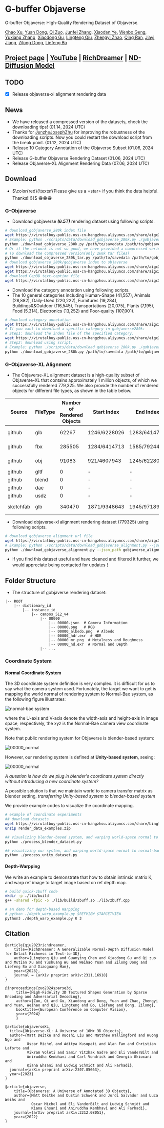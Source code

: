 <p align="center">
    <h1>G-buffer Objaverse</h1>
<p>

G-buffer Objaverse: High-Quality Rendering Dataset of Objaverse.

[Chao Xu](mailto:eric.xc@alibaba-inc.com),
[Yuan Dong](mailto:yuandong15@fudan.edu.cn),
[Qi Zuo](mailto:muyuan.zq@alibaba-inc.com),
[Junfei Zhang](mailto:miracle.zjf@alibaba-inc.com),
[Xiaodan Ye](mailto:doris.yxd@alibaba-inc.com),
[Wenbo Geng](mailto:rengui.gwb@alibaba-inc.com),
[Yuxiang Zhang](mailto:yuxiangzhang.zyx@alibaba-inc.com),
[Xiaodong Gu](https://scholar.google.com.hk/citations?user=aJPO514AAAAJ&hl=zh-CN&oi=ao),
[Lingteng Qiu](https://lingtengqiu.github.io/),
[Zhengyi Zhao](mailto:bushe.zzy@alibaba-inc.com),
[Qing Ran](mailto:ranqing.rq@alibaba-inc.com),
[Jiayi Jiang](mailto:jiayi.jjy@alibaba-inc.com),
[Zilong Dong](https://scholar.google.com/citations?user=GHOQKCwAAAAJ&hl=zh-CN&oi=ao),
[Liefeng Bo](https://scholar.google.com/citations?user=FJwtMf0AAAAJ&hl=zh-CN)

## [Project page](https://aigc3d.github.io/gobjaverse/) | [YouTube](https://www.youtube.com/watch?v=PWweS-EPbJo) | [RichDreamer](https://aigc3d.github.io/richdreamer/) | [ND-Diffusion Model](https://github.com/modelscope/normal-depth-diffusion)

## TODO
- [x]  Release objaverse-xl alignment rendering data

## News

- We have released a compressed version of the datasets, check the downloading tips! (01.14, 2024 UTC)
- Thanks for [JunzheJosephZhu](https://github.com/JunzheJosephZhu) for improving the robustness of the downloading scripts. Now you could restart the download script from the break point. (01.12, 2024 UTC)
- Release 10 Category Annotation of the Objaverse Subset (01.06, 2024 UTC)
- Release G-buffer Objaverse Rendering Dataset (01.06, 2024 UTC)
- Release Objaverse-XL Alignment Rendering Data (07.06, 2024 UTC)

## Download
- $\color{red}{\textsf{Please give us a ⭐star⭐ if you think the data helpful. Thanks!!!}}$ 😁😁😁
### G-Objaverse
- Download gobjaverse ***(6.5T)*** rendering dataset using following scripts.
```bash
# download_gobjaverse_280k index file
wget https://virutalbuy-public.oss-cn-hangzhou.aliyuncs.com/share/aigc3d/gobjaverse_280k.json
# Example: python ./scripts/data/download_gobjaverse_280k.py ./gobjaverse_280k ./gobjaverse_280k.json 10
python ./download_gobjaverse_280k.py /path/to/savedata /path/to/gobjaverse_280k.json nthreads(eg. 10)
# Or if the network is not so good, we have provided a compressed verison with each object as a tar file
# To download the compressed version(only 260k tar files)
python ./download_objaverse_280k_tar.py /path/to/savedata /path/to/gobjaverse_280k.json nthreads(eg. 10)
# download gobjaverse_280k/gobjaverse index to objaverse
wget https://virutalbuy-public.oss-cn-hangzhou.aliyuncs.com/share/aigc3d/gobjaverse_280k_index_to_objaverse.json
wget https://virutalbuy-public.oss-cn-hangzhou.aliyuncs.com/share/aigc3d/gobjaverse_index_to_objaverse.json
# download Cap3D text-caption file
wget https://virutalbuy-public.oss-cn-hangzhou.aliyuncs.com/share/aigc3d/text_captions_cap3d.json

```
- Download the category annotation using following scripts.
- The 10 general categories including Human-Shape (41,557), Animals (28,882), Daily-Used (220,222), Furnitures (19,284), Buildings&&Outdoor (116,545), Transportations (20,075), Plants (7,195), Food (5,314), Electronics (13,252) and Poor-quality (107,001).

```bash
# download category annotation
wget https://virutalbuy-public.oss-cn-hangzhou.aliyuncs.com/share/aigc3d/category_annotation.json
# If you want to download a specific category in gobjaverse280k:
# Step1: download the index file of the specified category.
wget https://virutalbuy-public.oss-cn-hangzhou.aliyuncs.com/share/aigc3d/gobjaverse_280k_split/gobjaverse_280k_{category_name}.json # category_name: Human-Shape, ...
# Step2: download using script.
# Example: python ./scripts/data/download_gobjaverse_280k.py ./gobjaverse_280k_Human-Shape ./gobjaverse_280k_Human-Shape.json 10
python ./download_gobjaverse_280k.py /path/to/savedata /path/to/gobjaverse_280k_{category_name}.json nthreads(eg. 10)
```

### G-Objaverse-XL Alignment
- The Objaverse-XL alignment dataset is a high-quality subset of Objaverse-XL that contains approximately 1 million objects, of which we successfully rendered 779,325. We also provide the number of rendered objects for different file types, as shown in the table below.

| Source    | FileType | Number of Rendered Objects | Start Index        | End Index        | Mapping File |
|-----------|----------|----------------------------|--------------------|------------------|--------------|
| github    | glb      | 62267                      | 1246/6228026       | 1283/6414711     | wget https://virutalbuy-public.oss-cn-hangzhou.aliyuncs.com/share/aigc3d/gobjaverse_xl_alignment_map/glb_map.json             |
| github    | fbx      | 285505                     | 1284/6414713       | 1585/7924430     | wget https://virutalbuy-public.oss-cn-hangzhou.aliyuncs.com/share/aigc3d/gobjaverse_xl_alignment_map/fbx_map.json             |
| github    | obj      | 91083                      | 921/4607943        | 1245/6228025     | wget https://virutalbuy-public.oss-cn-hangzhou.aliyuncs.com/share/aigc3d/gobjaverse_xl_alignment_map/obj_map.json             |
| github    | gltf     | 0                          | -                  | -                | -            |
| github    | blend    | 0                          | -                  | -                | -            |
| github    | dae      | 0                          | -                  | -                | -            |
| github    | usdz     | 0                          | -                  | -                | -            |
| sketchfab | glb      | 340470                     | 1871/9348643       | 1945/9718918     | wget https://virutalbuy-public.oss-cn-hangzhou.aliyuncs.com/share/aigc3d/gobjaverse_xl_alignment_map/sketchfab_map.json        |

- Download objaverse-xl alignment rendering dataset (779325) using following scripts.
```bash
# download_gobjaverse_alignment url file
wget https://virutalbuy-public.oss-cn-hangzhou.aliyuncs.com/share/aigc3d/gobjaverse_alignment.json
# Example: python ./scripts/data/download_gobjaverse_alignment.py --json_path gobjaverse_alignment.json --save_dir /path/save_dir
python ./download_gobjaverse_alignment.py --json_path gobjaverse_alignment.json --save_dir ./gobjaverse_alignment
```
- If you find this dataset useful and have cleaned and filtered it further, we would appreciate being contacted for updates！


## Folder Structure
- The structure of gobjaverse rendering dataset:
```
|-- ROOT
    |-- dictionary_id
        |-- instance_id
            |-- campos_512_v4
                |-- 00000
                    |-- 00000.json  # Camera Information
                    |-- 00000.png   # RGB 
                    |-- 00000_albedo.png  # Albedo 
                    |-- 00000_hdr.exr  # HDR
                    |-- 00000_mr.png  # Metalness and Roughness
                    |-- 00000_nd.exr  # Normal and Depth
                |-- ...
```

### Coordinate System

#### Normal Coordinate System

The 3D coordinate system definition is very complex. it is difficult  for us to say  what the camera system used. Fortunately, the target  we want to get is mapping the world normal of rendering system to Normal-Bae system,  as the following figure  illustrates:

![normal-bae system](./normal-bae-system.png)

where the U-axis and V-axis denote the width-axis and height-axis in image space, respectively, the xyz is the Normal-Bae camera view coordinate system. 

Note that public rendering  system  for Objaverse is blender-based system:

![00000_normal](./blender_world_normal.png)

However, our rendering system is defined  at **Unity-based system**, seeing:

![00000_normal](./unity-based.png)

*A question is how do we plug in blender's coordinate system directly without introducing a new coordinate system?*

A possible solution is that we maintain world to camera  transfer matrix as blender setting, *transferring Unity-based system to blender-based system*

We provide example codes to visualize the coordinate mapping.

```bash
# example of coordinate experiments
## download datasets
wget https://virutalbuy-public.oss-cn-hangzhou.aliyuncs.com/share/Lingtengqiu/render_data_examples.zip
unzip render_data_examples.zip

## visualizing blender-based system, and warping world-space normal to normal-bae system.
python ./process_blender_dataset.py

## visualizing our system, and warping world-space normal to normal-bae system.
python ./process_unity_dataset.py
```

#### Depth-Warpping 
We write an example to demonstrate that how to obtain intrinsic matrix K, and warp ref image to target image based on ref depth map. 

```bash
# build quick-zbuff code
mkdir -p ./lib/build
g++ -shared -fpic -o ./lib/build/zbuff.so ./lib/zbuff.cpp

# an demo for depth-based Warpping 
# python ./depth_warp_example.py $REFVIEW $TARGETVIEW
python3 ./depth_warp_example.py 0 3
```


## Citation	

```
@article{qiu2023richdreamer,
    title={RichDreamer: A Generalizable Normal-Depth Diffusion Model for Detail Richness in Text-to-3D}, 
    author={Lingteng Qiu and Guanying Chen and Xiaodong Gu and Qi zuo and Mutian Xu and Yushuang Wu and Weihao Yuan and Zilong Dong and Liefeng Bo and Xiaoguang Han},
    year={2023},
    journal = {arXiv preprint arXiv:2311.16918}
}
```
```
@inproceedings{zuo2024sparse3d,
     title={High-Fidelity 3D Textured Shapes Generation by Sparse Encoding and Adversarial Decoding},
     author={Zuo, Qi and Gu, Xiaodong and Dong, Yuan and Zhao, Zhengyi and Yuan, Weihao and Qiu, Lingteng and Bo, Liefeng and Dong, Zilong},
     booktitle={European Conference on Computer Vision},
     year={2024}
     }
```
```
@article{objaverseXL,
  title={Objaverse-XL: A Universe of 10M+ 3D Objects},
  author={Matt Deitke and Ruoshi Liu and Matthew Wallingford and Huong Ngo and
          Oscar Michel and Aditya Kusupati and Alan Fan and Christian Laforte and
          Vikram Voleti and Samir Yitzhak Gadre and Eli VanderBilt and
          Aniruddha Kembhavi and Carl Vondrick and Georgia Gkioxari and
          Kiana Ehsani and Ludwig Schmidt and Ali Farhadi},
  journal={arXiv preprint arXiv:2307.05663},
  year={2023}
}
```
```
@article{objaverse,
    title={Objaverse: A Universe of Annotated 3D Objects},
    author={Matt Deitke and Dustin Schwenk and Jordi Salvador and Luca Weihs and
            Oscar Michel and Eli VanderBilt and Ludwig Schmidt and
            Kiana Ehsani and Aniruddha Kembhavi and Ali Farhadi},
    journal={arXiv preprint arXiv:2212.08051},
    year={2022}
}
```
